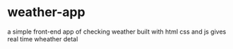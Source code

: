 # weather-app
a simple front-end app of checking weather built with html css and js
gives real time wheather detal